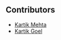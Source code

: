 ## Contributors

- [Kartik Mehta](https://github.com/kartikmehta8)
- [Kartik Goel](https://github.com/kartik739)
